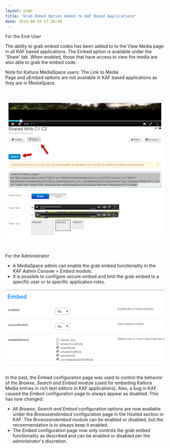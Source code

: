 ```yaml
---
layout: page
title: "Grab Embed Option Added to KAF Based Applications"
date: 2014-08-20 17:20:49
---
```


<p class="mce-heading-2">
  For the End-User
</p>

The ability to grab embed codes has been added to to the View Media page in all KAF based applications. The Embed option is available under the 'Share' tab. When enabled, those that have access to view the media are also able to grab the embed code.

<p class="mce-note-graphic">
  Note for Kaltura MediaSpace users: The Link to Media Page and oEmbed options are not available in KAF based applications as they are in MediaSpace.
</p>

 

<img src="../../assets/1597.img">

 

<p class="mce-heading-2">
  For the Administrator
</p>

*   A MediaSpace admin can enable the grab embed functionality in the *KAF Admin Console > Embed *module*.*
*   It is possible to configure secure embed and limit the grab embed to a specific user or to specific application roles.

<img src="../../assets/1598.img">

In the past, the Embed configuraiton page was used to control the behavior of the *Browse, Search and Embed* module (used for embeding Kaltura Media entries in rich text editors in KAF applications). Also, a bug in KAF caused the *Embed* configuraiton page to always appear as disabled. This has now changed:

*   All *Browse, Search and Embed* configuration options are now available under the *Browseandembed* configuration page in the Hosted section in KAF. The *Browseandembed* module can be enabled or disabled, but the recommendation is to always keep it enabled.
*   The *Embed* configuration page now only controls the grab embed functionality as described and can be enabled or disabled per the administrator's discretion.